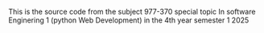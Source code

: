 This is the source code from the subject 977-370 special topic In software Enginering 1 (python Web Development)
in the 4th year semester 1 2025

